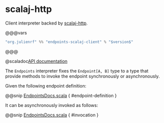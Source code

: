 # scalaj-http

Client interpreter backed by [scalaj-http](https://github.com/scalaj/scalaj-http).

@@@vars
~~~ scala
"org.julienrf" %% "endpoints-scalaj-client" % "$version$"
~~~
@@@

@scaladoc[API documentation](endpoints.scalaj.client.index)

The `Endpoints` interpreter fixes the `Endpoint[A, B]` type
to a type that provide methods to invoke the endpoint synchronously
or asynchronously.

Given the following endpoint definition:

@@snip [EndpointsDocs.scala](/algebras/algebra/src/test/scala/endpoints/algebra/EndpointsDocs.scala) { #endpoint-definition }

It can be asynchronously invoked as follows:

@@snip [EndpointsDocs.scala](/scalaj/client/src/test/scala/endpoints/scalaj/client/EndpointsDocs.scala) { #invocation }
